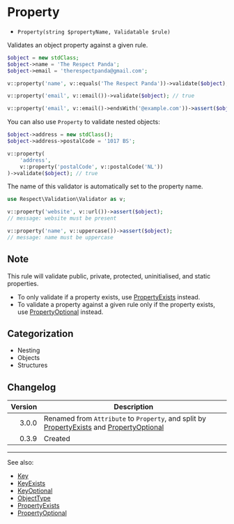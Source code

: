 # Property

- `Property(string $propertyName, Validatable $rule)`

Validates an object property against a given rule.

```php
$object = new stdClass;
$object->name = 'The Respect Panda';
$object->email = 'therespectpanda@gmail.com';

v::property('name', v::equals('The Respect Panda'))->validate($object); // true

v::property('email', v::email())->validate($object); // true

v::property('email', v::email()->endsWith('@example.com'))->assert($object); // false
```

You can also use `Property` to validate nested objects:

```php
$object->address = new stdClass();
$object->address->postalCode = '1017 BS';

v::property(
    'address',
    v::property('postalCode', v::postalCode('NL'))
)->validate($object); // true
```

The name of this validator is automatically set to the property name.

```php
use Respect\Validation\Validator as v;

v::property('website', v::url())->assert($object);
// message: website must be present

v::property('name', v::uppercase())->assert($object);
// message: name must be uppercase
```

## Note

This rule will validate public, private, protected, uninitialised, and static properties.

* To only validate if a property exists, use [PropertyExists](PropertyExists.md) instead.
* To validate a property against a given rule only if the property exists, use [PropertyOptional](PropertyOptional.md) instead.

## Categorization

- Nesting
- Objects
- Structures

## Changelog

| Version | Description                                                                                                                          |
| ------: |--------------------------------------------------------------------------------------------------------------------------------------|
|   3.0.0 | Renamed from `Attribute` to `Property`, and split by [PropertyExists](PropertyExists.md) and [PropertyOptional](PropertyOptional.md) |
|   0.3.9 | Created                                                                                                                              |

***
See also:

- [Key](Key.md)
- [KeyExists](KeyExists.md)
- [KeyOptional](KeyOptional.md)
- [ObjectType](ObjectType.md)
- [PropertyExists](PropertyExists.md)
- [PropertyOptional](PropertyOptional.md)
